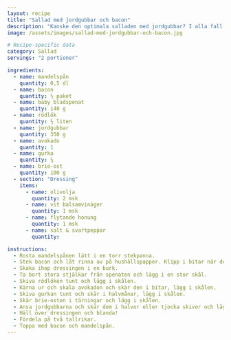 ```yaml
---
layout: recipe
title: "Sallad med jordgubbar och bacon"
description: "Kanske den optimala salladen med jordgubbar? I alla fall min favorit."
image: /assets/images/sallad-med-jordgubbar-och-bacon.jpg

# Recipe-specific data
category: Sallad
servings: "2 portioner"

ingredients:
  - name: mandelspån
    quantity: 0,5 dl
  - name: bacon
    quantity: ½ paket
  - name: baby bladspenat
    quantity: 140 g
  - name: rödlök
    quantity: ½ liten
  - name: jordgubbar
    quantity: 350 g
  - name: avokado
    quantity: 1
  - name: gurka
    quantity: ¼
  - name: brie-ost
    quantity: 100 g
  - section: "Dressing"
    items:
      - name: olivolja
        quantity: 2 msk
      - name: vit balsamvinäger
        quantity: 1 msk
      - name: flytande honung
        quantity: 1 msk
      - name: salt & svartpeppar
        quantity:

instructions:
  - Rosta mandelspånen lätt i en torr stekpanna.
  - Stek bacon och låt rinna av på hushållspapper. Klipp i bitar när det svalnat.
  - Skaka ihop dressingen i en burk.
  - Ta bort stora stjälkar från spenaten och lägg i en stor skål.
  - Skiva rödlöken tunt och lägg i skålen.
  - Kärna ur och skala avokadon och skär den i bitar, lägg i skålen.
  - Skiva gurkan tunt och skär i halvmånar, lägg i skålen.
  - Skär brie-osten i tärningar och lägg i skålen.
  - Ansa jordgubbarna och skär dem i halvor eller tjocka skivor och lägg i skålen.
  - Häll över dressingen och blanda!
  - Fördela på två tallrikar.
  - Toppa med bacon och mandelspån.
---
```


